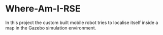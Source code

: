 # Where-Am-I-RSE
In this project the custom built mobile robot tries to localise itself inside a map in the Gazebo simulation environment.
